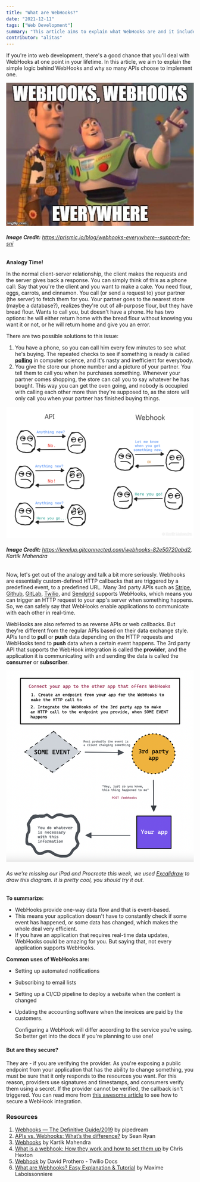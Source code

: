 ```yaml
---
title: "What are WebHooks?"
date: "2021-12-11"
tags: ["Web Development"]
summary: "This article aims to explain what WebHooks are and it includes an adequate amount of memes (2 of them, to be precise)."
contributor: "alitas"
---
```


If you're into web development, there's a good chance that you'll deal with WebHooks at one point in your lifetime. In this article, we aim to explain the simple logic behind WebHooks and why so many APIs choose to implement one.

![WebHooks, WebHooks Everywhere Meme](../../../public/journal/webhooks/webhooks_everywhere.jpeg)

###### **Image Credit:** https://prismic.io/blog/webhooks-everywhere--support-for-sni

**Analogy Time!**

In the normal client-server relationship, the client makes the requests and the server gives back a response. You can simply think of this as a phone call: Say that you're the client and you want to make a cake. You need flour, eggs, carrots, and cinnamon. You call (or send a request to) your partner (the server) to fetch them for you. Your partner goes to the nearest store (maybe a database?), realizes they're out of all-purpose flour, but they have bread flour. Wants to call you, but doesn't have a phone. He has two options: he will either return home with the bread flour without knowing you want it or not, or he will return home and give you an error.

There are two possible solutions to this issue:

1. You have a phone, so you can call him every few minutes to see what he's buying. The repeated checks to see if something is ready is called **[polling](<https://en.wikipedia.org/wiki/Polling_(computer_science)#:~:text=Polling%20is%20the%20process%20where,often%20with%20low%2Dlevel%20hardware.&text=Polling%20also%20refers%20to%20the,returns%20to%20a%20different%20task>)** in computer science, and it's nasty and inefficient for everybody.
2. You give the store our phone number and a picture of your partner. You tell them to call you when he purchases something. Whenever your partner comes shopping, the store can call you to say whatever he has bought. This way you can get the oven going, and nobody is occupied with calling each other more than they're supposed to, as the store will only call you when your partner has finished buying things.

![WebHooks diagram](../../../public/journal/webhooks/1_jGdicPgbiYEKCJNbYnppmg.png)

###### **Image Credit:** https://levelup.gitconnected.com/webhooks-82e50720abd2, Kartik Mahendra

Now, let's get out of the analogy and talk a bit more seriously. Webhooks are essentially custom-defined HTTP callbacks that are triggered by a predefined event, to a predefined URL. Many 3rd party APIs such as [Stripe](https://stripe.com/docs/webhooks), [Github](https://docs.github.com/en/developers/webhooks-and-events/webhooks/about-webhooks), [GitLab](https://docs.gitlab.com/ee/user/project/integrations/webhooks.html), [Twilio](https://www.twilio.com/docs/glossary/what-is-a-webhook), and [Sendgrid](https://sendgrid.com/blog/whats-webhook/) supports WebHooks, which means you can trigger an HTTP request to your app's server when something happens. So, we can safely say that WebHooks enable applications to communicate with each other in real-time.

WebHooks are also referred to as reverse APIs or web callbacks. But they're different from the regular APIs based on their data exchange style. APIs tend to **pull** or **push** data depending on the HTTP requests and WebHooks tend to **push** data when a certain event happens. The 3rd party API that supports the WebHook integration is called the **provider**, and the application it is communicating with and sending the data is called the **consumer** or **subscriber**.

![A diagram explaining WebHooks](../../../public/journal/webhooks/diagram.png)

###### As we're missing our iPad and Procreate this week, we used [Excalidraw](https://excalidraw.com/) to draw this diagram. It is pretty cool, you should try it out.

**To summarize:**

- WebHooks provide one-way data flow and that is event-based.
- This means your application doesn't have to constantly check if some event has happened, or some data has changed, which makes the whole deal very efficient.
- If you have an application that requires real-time data updates, WebHooks could be amazing for you. But saying that, not every application supports WebHooks.

**Common uses of WebHooks are:**

- Setting up automated notifications
- Subscribing to email lists
- Setting up a CI/CD pipeline to deploy a website when the content is changed
- Updating the accounting software when the invoices are paid by the customers.

  Configuring a WebHook will differ according to the service you're using. So better get into the docs if you're planning to use one!

#### But are they secure?

They are - if you are verifying the provider. As you're exposing a public endpoint from your application that has the ability to change something, you must be sure that it only responds to the resources you want. For this reason, providers use signatures and timestamps, and consumers verify them using a secret. If the provider cannot be verified, the callback isn't triggered. You can read more from [this awesome article](https://requestbin.com/blog/working-with-webhooks/#how-do-i-secure-a-webhook-integration) to see how to secure a WebHook integration.

### Resources

1. [Webhooks — The Definitive Guide/2019](https://requestbin.com/blog/working-with-webhooks/#webhooks-%E2%80%94-the-definitive-guide-2019) by pipedream
2. [APIs vs. Webhooks: What’s the difference?](https://www.mparticle.com/blog/apis-vs-webhooks) by Sean Ryan
3. [Webhooks](https://levelup.gitconnected.com/webhooks-82e50720abd2) by Kartik Mahendra
4. [What is a webhook: How they work and how to set them up](https://www.getvero.com/resources/webhooks/) by Chris Hexton
5. [Webhook](https://www.twilio.com/docs/glossary/what-is-a-webhook) by David Prothero - Twilio Docs
6. [What are Webhooks? Easy Explanation & Tutorial](https://snipcart.com/blog/what-are-webhooks-explained-example) by Maxime Laboissonniere
